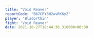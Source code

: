 ```yaml
---
title: "Void Reaver"
reportCode: "Bb7CFY8H2wvRK6yZ"
player: "Bladorthin"
fight: "Void Reaver"
date: 2021-10-27T18:44:38.310000+00:00
---
```

